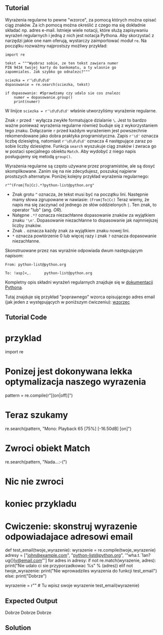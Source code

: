 Tutorial
--------

Wyrażenia regularne to pewne "wzorce", za pomocą których można opisać ciąg znaków. Za ich pomocą można określić z czego ma się dokładnie składać np. adres e-mail. Istnieje wiele notacji, które służą zapisywaniu wyrażeń regularnych i jedną z nich jest notacja Pythona. Aby skorzystać z narzędzi jakie one nam oferują, wystarczy zaimportować moduł `re`. Na początku rozważmy najprostszy możliwy przykład:

    import re

    tekst = """Wyobraz sobie, ze ten tekst zawiera numer
    PIN 9434 twojej karty do bankomatu, a ty wlasnie go
    zapomniales. Jak szybko go odnalezc?"""

    sciezka = r'\d\d\d\d'
    dopasowanie = re.search(sciezka, tekst)

    if dopasowanie: #Sprawdzamy czy udalo sie cos znalezc
        numer = dopasowanie.group()
        print(numer)

W linijce `sciezka = r'\d\d\d\d'` właśnie utworzyliśmy wyrażenie regularne.

Znak `r` przed `'` wyłącza zwykłe formatujące dzialanie `\`. Jest to bardzo ważne ponieważ wyrażenia regularne również buduje się z wykorzystaniem tego znaku. Dołączanie `r` przed każdym wyrażeniem jest powszechnie rekomendowane jako dobra praktyka programistyczna. Zapis `r'\d'` oznacza liczbę dziesiętną, natomiast `r'\d\d\d\d'` oznacza 4 następujące zaraz po sobie liczby dziesiętne. Funkcja `search` wyszukuje ciąg znaków i zwraca go w postaci specjalnego obiektu `Match`. Aby wydobyć z niego napis posługujemy się metodą `group()`.

Wyrażenia regularne są często używane przez programistów, ale są dosyć skomplikowane. Zanim się na nie zdecydujesz, poszukaj najpierw prostszych alternatyw. Poniżej kolejny przykład wyrażenia regularnego:

    r"^(From|To|Cc).*?python-list@python.org"

- Znak grotu `^` oznacza, że tekst musi być na początku lini. Następnie mamy słowa zgrupowane w nawiasie: `(From|To|Cc)` Teraz wiemy, że napis ma się zaczynać od jednego ze słów oddzielonych `|`. Ten znak, to operator "lub" (ang. _OR_).
- Natępne `.*?` oznacza niezachłanne dopasowanie znaków za wyjątkiem znaku `'\n'`. Dopasowanie niezachłanne to dopasowanie jak najmniejszej liczby znaków.
- Znak `.` oznacza każdy znak za wyjątkiem znaku nowej lini.
- `*` oznacza powtórzenie 0 lub więcej razy i znak `?` oznacza dopasowanie niezachłanne. 

Skonstruowane przez nas wyrażnie odpowiada dwum następującym napisom:

    From: python-list@python.org

    To: !asp]<,.      python-list@python.org

Kompletny opis składni wyrażeń regularnych znajduje się w [dokumentacji Pythona](https://docs.python.org/2.7/library/re.html#regular-expression-syntax).

Tutaj znajduje się przykład "poprawnego" wzorca opisującego adres email (jak jeden z występujących w poniższym ćwiczeniu): [wzorzec](http://www.ex-parrot.com/pdw/Mail-RFC822-Address.html)

Tutorial Code
-------------
# przyklad
import re
# Ponizej jest dokonywana lekka optymalizacja naszego wyrazenia
pattern = re.compile(r"\[(on|off)\]")

# Teraz szukamy
re.search(pattern, "Mono: Playback 65 [75%] [-16.50dB] [on]")
# Zwroci obiekt Match
re.search(pattern, "Nada...:-(")
# Nic nie zwroci
# koniec przykladu

# Cwiczenie: skonstruj wyrazenie odpowiadajace adresowi email

def test_email(twoje_wyrazenie):
    wyrazenie = re.compile(twoje_wyrazenie)
    adresy = ["john@example.com", "python-list@python.org", '"wha.t.`1an?ug{}ly@email.com"']
    for adres in adresy:
        if not re.match(wyrazenie, adres):
            print("Nie udalo ci sie przyporzadkowac %s" % (adres))
        elif not twoje_wyrazenie:
            print("Nie wprowadziles wyrazenia do funkcji test_email")
        else:
            print("Dobrze")

wyrazenie = r"" # Tu wpisz swoje wyrazenie
test_email(wyrazenie)


Expected Output
---------------
Dobrze
Dobrze
Dobrze

Solution
--------
